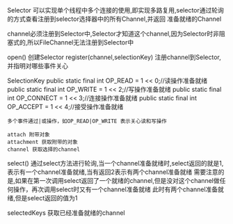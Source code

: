 Selector 可以实现单个线程中多个连接的使用,即实现多路复用,selector通过轮询的方式查看注册到selector选择器中的所有Channel,并返回
准备就绪的Channel

channel必须注册到Selector中,Selector才知道这个channel,因为Selector时非阻塞式的,所以FileChannel无法注册到Selector中

open() 创建Selector
register(channel,selectionKey) 注册channel到Selector,并指明对哪些事件关心

SelectionKey
    public static final int OP_READ = 1 << 0;//读操作准备就绪
    public static final int OP_WRITE = 1 << 2;//写操作准备就绪
    public static final int OP_CONNECT = 1 << 3;//连接操作准备就绪
    public static final int OP_ACCEPT = 1 << 4;//接受操作准备就绪
    
    多个事件通过|或操作，如OP_READ|OP_WRITE 表示关心读和写操作
    
    attach 附带对象
    attachment 获取附带的对象
    channel 获取选择的channel


select()
通过select方法进行轮询,当一个channel准备就绪时,select返回的就是1,表示有一个channel准备就绪,当有返回2表示有两个channel准备就绪
需要注意的是,如果在第一次调用select返回了一个就绪的channel,但是没对这个channel做任何操作，再次调用select时又有一个channel准备就绪
此时有两个channel准备就绪,但是select返回的值为1

selectedKeys 获取已经准备就绪的channel



